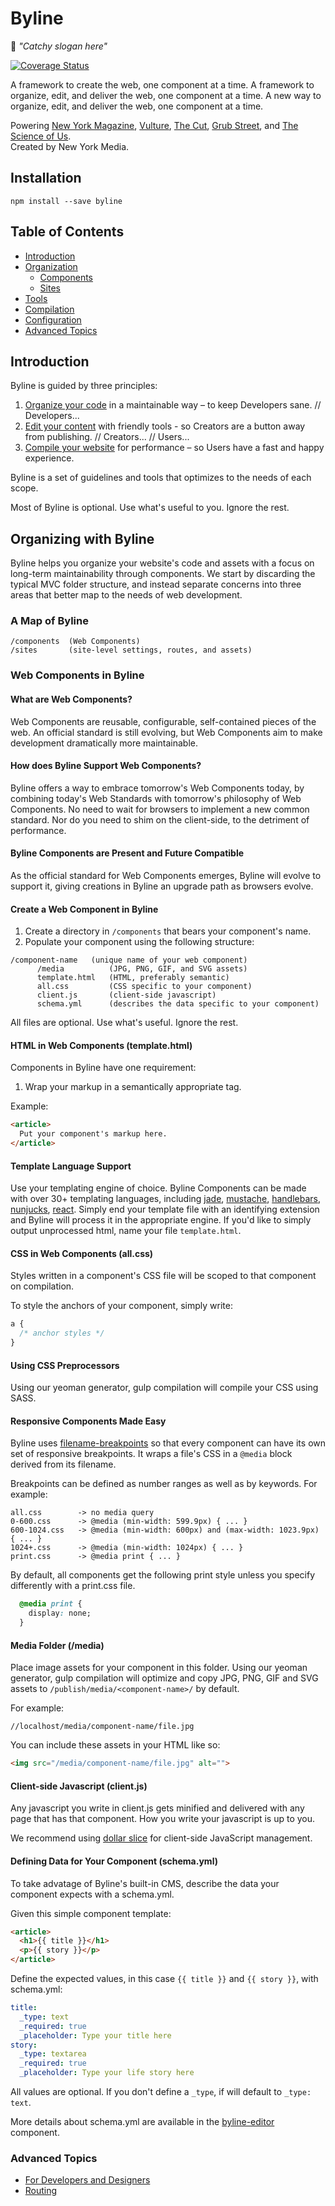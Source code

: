 Byline
=========================

📰 _"Catchy slogan here"_

[![Coverage Status](https://coveralls.io/repos/nymag/byline/badge.svg?branch=master&t=cQ880T)](https://coveralls.io/r/nymag/byline?branch=master)

A framework to create the web, one component at a time.
A framework to organize, edit, and deliver the web, one component at a time.
A new way to organize, edit, and deliver the web, one component at a time.

Powering [New York Magazine](http://nymag.com/), [Vulture](http://www.vulture.com/), [The Cut](http://thecut.com/), [Grub Street](http://www.grubstreet.com/), and [The Science of Us](http://www.scienceofus.com/).  
Created by New York Media.

## Installation
```
npm install --save byline
```

## Table of Contents
* [Introduction](#introduction)
* [Organization](#organization)
  * [Components](#components)
  * [Sites](#sites)
* [Tools](#tools)
* [Compilation](#compilation)
* [Configuration](#configuration)
* [Advanced Topics](#advanced-topics)

## Introduction
Byline is guided by three principles:

1. [Organize your code](##organize) in a maintainable way – to keep Developers sane.
// Developers...
2. [Edit your content](##edit) with friendly tools - so Creators are a button away from publishing.
// Creators...
// Users...
3. [Compile your website](##compile) for performance – so Users have a fast and happy experience.

Byline is a set of guidelines and tools that optimizes to the needs of each scope.

Most of Byline is optional. Use what's useful to you. Ignore the rest.

## Organizing with Byline
Byline helps you organize your website's code and assets with a focus on long-term maintainability through components. We start by discarding the typical MVC folder structure, and instead separate concerns into three areas that better map to the needs of web development.

### A Map of Byline
```
/components  (Web Components)
/sites       (site-level settings, routes, and assets)
```

### Web Components in Byline
#### What are Web Components?
Web Components are reusable, configurable, self-contained pieces of the web. An official standard is still evolving, but Web Components aim to make development dramatically more maintainable.

#### How does Byline Support Web Components?
Byline offers a way to embrace tomorrow's Web Components today, by combining today's Web Standards with tomorrow's philosophy of Web Components. No need to wait for browsers to implement a new common standard. Nor do you need to shim on the client-side, to the detriment of performance.

#### Byline Components are Present and Future Compatible
As the official standard for Web Components emerges, Byline will evolve to support it, giving creations in Byline an upgrade path as browsers evolve.

#### Create a Web Component in Byline
1. Create a directory in ```/components``` that bears your component's name.
2. Populate your component using the following structure:
```
/component-name   (unique name of your web component)
      /media          (JPG, PNG, GIF, and SVG assets)
      template.html   (HTML, preferably semantic)
      all.css         (CSS specific to your component)
      client.js       (client-side javascript)
      schema.yml      (describes the data specific to your component)
```

All files are optional. Use what's useful. Ignore the rest.

#### HTML in Web Components (template.html)
Components in Byline have one requirement:
1. Wrap your markup in a semantically appropriate tag.

Example:
```HTML
<article>
  Put your component's markup here.
</article>
```

#### Template Language Support
Use your templating engine of choice.
Byline Components can be made with over 30+ templating languages, including [jade](https://github.com/jadejs/jade), [mustache](https://github.com/mustache/mustache.github.com),
[handlebars](https://github.com/wycats/handlebars.js/),
[nunjucks](https://github.com/mozilla/nunjucks),
[react](https://github.com/facebook/react).
Simply end your template file with an identifying extension and Byline will process it in the appropriate engine.
If you'd like to simply output unprocessed html, name your file ```template.html```.

#### CSS in Web Components (all.css)
Styles written in a component's CSS file will be scoped to that component on compilation.

To style the anchors of your component, simply write:
```CSS
a {
  /* anchor styles */
}
```

#### Using CSS Preprocessors
Using our yeoman generator, gulp compilation will compile your CSS using SASS.

#### Responsive Components Made Easy
Byline uses [filename-breakpoints](https://github.com/nymag/responsive-filenames) so that every component can have its own set of responsive breakpoints. It wraps a file's CSS in a `@media` block derived from its filename.

Breakpoints can be defined as number ranges as well as by keywords.  For example:
```
all.css        -> no media query
0-600.css      -> @media (min-width: 599.9px) { ... }
600-1024.css   -> @media (min-width: 600px) and (max-width: 1023.9px) { ... }
1024+.css      -> @media (min-width: 1024px) { ... }
print.css      -> @media print { ... }
```

By default, all components get the following print style unless you specify differently with a print.css file.
```css
  @media print {
    display: none;
  }
```

#### Media Folder (/media)
Place image assets for your component in this folder.  Using our yeoman generator, gulp compilation will optimize and copy JPG, PNG, GIF and SVG assets to `/publish/media/<component-name>/` by default.

For example:
```
//localhost/media/component-name/file.jpg
```

You can include these assets in your HTML like so:
```html
<img src="/media/component-name/file.jpg" alt="">
```

#### Client-side Javascript (client.js)
Any javascript you write in client.js gets minified and delivered with any page that has that component. How you write your javascript is up to you.

We recommend using [dollar slice](https://github.com/nymag/dollar-slice) for client-side JavaScript management.

#### Defining Data for Your Component (schema.yml)
To take advatage of Byline's built-in CMS, describe the data your component expects with a schema.yml.

Given this simple component template:
```html
<article>
  <h1>{{ title }}</h1>
  <p>{{ story }}</p>
</article>
```

Define the expected values, in this case `{{ title }}` and `{{ story }}`, with schema.yml:
```yaml
title:
  _type: text
  _required: true
  _placeholder: Type your title here
story:
  _type: textarea
  _required: true
  _placeholder: Type your life story here
```

All values are optional. If you don't define a ```_type```, if will default to ```_type: text```.

More details about schema.yml are available in the [byline-editor](https://github.com/nymag/byline-editor) component.

### Advanced Topics

- [For Developers and Designers](https://github.com/nymag/byline/tree/master/lib)
- [Routing](https://github.com/nymag/byline/tree/master/lib/routes)
